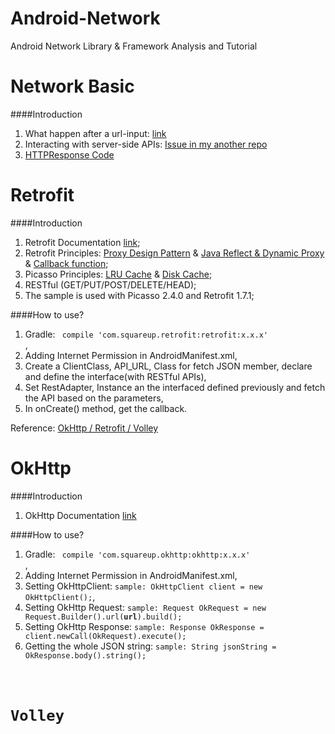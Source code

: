 Android-Network
===============

Android Network Library &amp; Framework Analysis and Tutorial

Network Basic
====
####Introduction
1. What happen after a url-input: [link](http://article.yeeyan.org/view/54517/91367)
2. Interacting with server-side APIs: [Issue in my another repo]()
3. [HTTPResponse Code](http://developer.android.com/reference/org/apache/http/HttpStatus.html#SC_OK)



Retrofit
====
####Introduction
1. Retrofit Documentation [link](http://square.github.io/retrofit/);
2. Retrofit Principles: [Proxy Design Pattern]() & [Java Reflect & Dynamic Proxy]() & [Callback function]();
3. Picasso Principles: [LRU Cache]() & [Disk Cache]();
3. RESTful (GET/PUT/POST/DELETE/HEAD);
4. The sample is used with Picasso 2.4.0 and Retrofit 1.7.1;

####How to use?
1. Gradle: <code> compile 'com.squareup.retrofit:retrofit:x.x.x' </code>,
2. Adding Internet Permission in AndroidManifest.xml,
3. Create a ClientClass, API_URL, Class for fetch JSON member, declare and define the interface(with RESTful APIs),
4. Set RestAdapter, Instance an the interfaced defined previously and fetch the API based on the parameters,
5. In onCreate() method, get the callback.

Reference: [OkHttp / Retrofit / Volley](http://stackoverflow.com/questions/16902716/comparison-of-android-networking-libraries-okhttp-retrofit-volley)

OkHttp
====
####Introduction
1. OkHttp Documentation [link](http://square.github.io/okhttp/)

####How to use?
1. Gradle: <code> compile 'com.squareup.okhttp:okhttp:x.x.x' </code>,
2. Adding Internet Permission in AndroidManifest.xml,
3. Setting OkHttpClient: <code>sample: OkHttpClient client = new OkHttpClient();</code>,
4. Setting OkHttp Request: <code>sample: Request OkRequest = new Request.Builder().url(**url**).build();</code>
5. Setting OkHttp Response: <code>sample: Response OkResponse = client.newCall(OkRequest).execute();</code>
6. Getting the whole JSON string: <code>sample: String jsonString = OkResponse.body().string();

Volley
====
